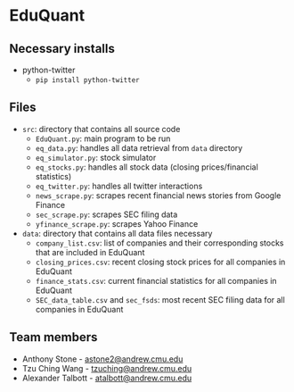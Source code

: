 # EduQuant

## Necessary installs
- python-twitter
  - `pip install python-twitter`

## Files
- `src`: directory that contains all source code
  - `EduQuant.py`: main program to be run
  - `eq_data.py`: handles all data retrieval from `data` directory
  - `eq_simulator.py`: stock simulator
  - `eq_stocks.py`: handles all stock data (closing prices/financial statistics)
  - `eq_twitter.py`: handles all twitter interactions
  - `news_scrape.py`: scrapes recent financial news stories from Google Finance
  - `sec_scrape.py`: scrapes SEC filing data
  - `yfinance_scrape.py`: scrapes Yahoo Finance
- `data`: directory that contains all data files necessary
  - `company_list.csv`: list of companies and their corresponding stocks that are included in EduQuant
  - `closing_prices.csv`: recent closing stock prices for all companies in EduQuant
  - `finance_stats.csv`: current financial statistics for all companies in EduQuant
  - `SEC_data_table.csv` and `sec_fsds`: most recent SEC filing data for all companies in EduQuant

## Team members
- Anthony Stone - astone2@andrew.cmu.edu
- Tzu Ching Wang - tzuching@andrew.cmu.edu
- Alexander Talbott - atalbott@andrew.cmu.edu
